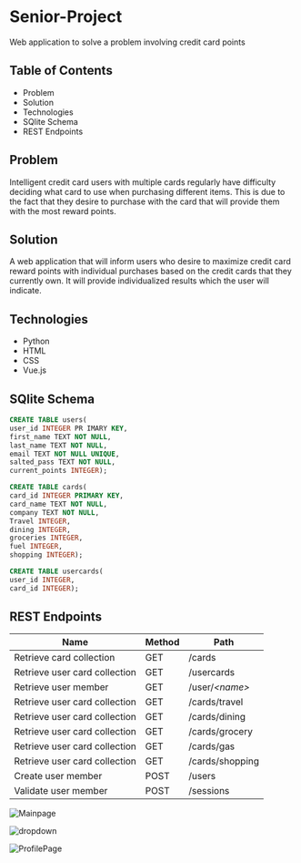 # Senior-Project
Web application to solve a problem involving credit card points

## Table of Contents
- Problem
- Solution
- Technologies
- SQlite Schema
- REST Endpoints

## Problem
Intelligent credit card users with multiple cards regularly have difficulty deciding what card to use when purchasing different items. This is due to the fact that they desire to purchase with the card that will provide them with the most reward points.

## Solution
A web application that will inform users who desire to maximize credit card reward points with individual purchases based on the credit cards that they currently own. It will provide individualized results which the user will indicate.

## Technologies
- Python
- HTML
- CSS
- Vue.js

## SQlite Schema

```sql
CREATE TABLE users(
user_id INTEGER PR IMARY KEY,
first_name TEXT NOT NULL,
last_name TEXT NOT NULL,
email TEXT NOT NULL UNIQUE,
salted_pass TEXT NOT NULL,
current_points INTEGER);
```

```sql
CREATE TABLE cards(
card_id INTEGER PRIMARY KEY,
card_name TEXT NOT NULL,
company TEXT NOT NULL,
Travel INTEGER,
dining INTEGER,
groceries INTEGER,
fuel INTEGER,
shopping INTEGER);
```

```sql
CREATE TABLE usercards(
user_id INTEGER, 
card_id INTEGER);
```

## REST Endpoints


Name                           | Method | Path
-------------------------------|--------|------------------
Retrieve card collection       | GET    | /cards
Retrieve user card collection  | GET    | /usercards
Retrieve user member           | GET    | /user/*\<name\>*
Retrieve user card collection  | GET    | /cards/travel
Retrieve user card collection  | GET    | /cards/dining
Retrieve user card collection  | GET    | /cards/grocery
Retrieve user card collection  | GET    | /cards/gas
Retrieve user card collection  | GET    | /cards/shopping
Create user member             | POST   | /users
Validate user member           | POST   | /sessions
![Mainpage](https://user-images.githubusercontent.com/70726533/166820696-95627212-0e63-4a8c-a277-a7201257823c.jpg)


![dropdown](https://user-images.githubusercontent.com/70726533/166820732-17ed8955-7409-4484-8511-eafbd9b6fb98.jpg)

![ProfilePage](https://user-images.githubusercontent.com/70726533/166820755-6a972f31-f0e6-407e-9fd3-cf9b59fc2630.jpg)



